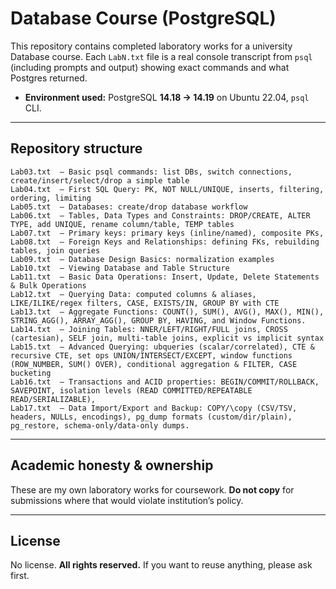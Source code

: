 # Database Course (PostgreSQL)

This repository contains completed laboratory works for a university Database course. Each `LabN.txt` file is a real console transcript from `psql` (including prompts and output) showing exact commands and what Postgres returned.

* **Environment used:** PostgreSQL **14.18 → 14.19** on Ubuntu 22.04, `psql` CLI.


---

## Repository structure

```
Lab03.txt  — Basic psql commands: list DBs, switch connections, create/insert/select/drop a simple table
Lab04.txt  — First SQL Query: PK, NOT NULL/UNIQUE, inserts, filtering, ordering, limiting
Lab05.txt  — Databases: create/drop database workflow
Lab06.txt  — Tables, Data Types and Constraints: DROP/CREATE, ALTER TYPE, add UNIQUE, rename column/table, TEMP tables
Lab07.txt  — Primary keys: primary keys (inline/named), composite PKs, 
Lab08.txt  — Foreign Keys and Relationships: defining FKs, rebuilding tables, join queries
Lab09.txt  — Database Design Basics: normalization examples
Lab10.txt  — Viewing Database and Table Structure
Lab11.txt  — Basic Data Operations: Insert, Update, Delete Statements & Bulk Operations
Lab12.txt  — Querying Data: computed columns & aliases, LIKE/ILIKE/regex filters, CASE, EXISTS/IN, GROUP BY with CTE
Lab13.txt  — Aggregate Functions: COUNT(), SUM(), AVG(), MAX(), MIN(), STRING_AGG(), ARRAY_AGG(), GROUP BY, HAVING, and Window Functions.
Lab14.txt  — Joining Tables: NNER/LEFT/RIGHT/FULL joins, CROSS (cartesian), SELF join, multi-table joins, explicit vs implicit syntax
Lab15.txt  — Advanced Querying: ubqueries (scalar/correlated), CTE & recursive CTE, set ops UNION/INTERSECT/EXCEPT, window functions (ROW_NUMBER, SUM() OVER), conditional aggregation & FILTER, CASE bucketing
Lab16.txt  — Transactions and ACID properties: BEGIN/COMMIT/ROLLBACK, SAVEPOINT, isolation levels (READ COMMITTED/REPEATABLE READ/SERIALIZABLE),
Lab17.txt  — Data Import/Export and Backup: COPY/\copy (CSV/TSV, headers, NULLs, encodings), pg_dump formats (custom/dir/plain), pg_restore, schema-only/data-only dumps.
```

---

## Academic honesty & ownership

These are my own laboratory works for coursework. **Do not copy** for submissions where that would violate institution’s policy.

---

## License

No license. **All rights reserved.** If you want to reuse anything, please ask first.

